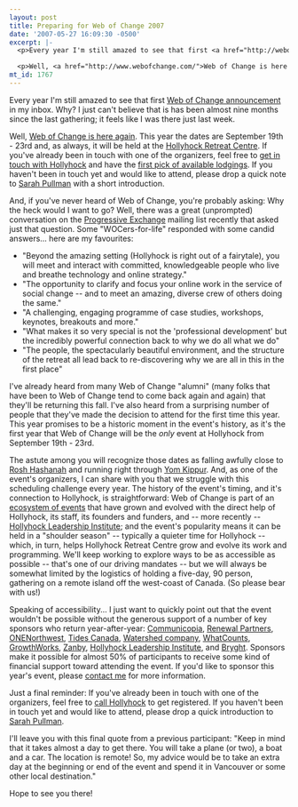 ```yaml
---
layout: post
title: Preparing for Web of Change 2007
date: '2007-05-27 16:09:30 -0500'
excerpt: |-
  <p>Every year I'm still amazed to see that first <a href="http://webofchange.createsend.com/viewEmail.aspx?cID=C34FFA724DCF6808&amp;sID=C7C13BCF069F204B&amp;dID=5CB9CB5A1CE688CE">Web of Change announcement</a> in my inbox. Why? I just can't believe that is has been almost nine months since the last gathering; it feels like I was there just last week. </p>

  <p>Well, <a href="http://www.webofchange.com/">Web of Change is here again</a>. This year the dates are September 19th - 23rd and, as always, it will be held at the <a href="http://www.hollyhock.ca/">Hollyhock Retreat Centre</a>. If you've already been in touch with one of the organizers, feel free to <a href="http://www.hollyhock.ca/">get in touch with Hollyhock</a> and have the <a href="http://www.hollyhock.ca/cms/page1522.cfm">first pick of available lodgings</a>. If you haven't been in touch yet and would like to attend, please drop a quick note to <a href="http://www.webofchange.com/contact">Sarah Pullman</a> with a short introduction.</p>
mt_id: 1767
---
```

<p>Every year I'm still amazed to see that first <a href="http://webofchange.createsend.com/viewEmail.aspx?cID=C34FFA724DCF6808&amp;sID=C7C13BCF069F204B&amp;dID=5CB9CB5A1CE688CE">Web of Change announcement</a> in my inbox. Why? I just can't believe that is has been almost nine months since the last gathering; it feels like I was there just last week. </p>

<p>Well, <a href="http://www.webofchange.com/">Web of Change is here again</a>. This year the dates are September 19th - 23rd and, as always, it will be held at the <a href="http://www.hollyhock.ca/">Hollyhock Retreat Centre</a>. If you've already been in touch with one of the organizers, feel free to <a href="http://www.hollyhock.ca/">get in touch with Hollyhock</a> and have the <a href="http://www.hollyhock.ca/cms/page1522.cfm">first pick of available lodgings</a>. If you haven't been in touch yet and would like to attend, please drop a quick note to <a href="http://www.webofchange.com/contact">Sarah Pullman</a> with a short introduction.</p>

<p>And, if you've never heard of Web of Change, you're probably asking: Why the heck would I want to go? Well, there was a great (unprompted) conversation on the <a href="http://progressiveexchange.org/">Progressive Exchange</a> mailing list recently that asked just that question. Some "WOCers-for-life" responded with some candid answers... here are my favourites:</p>

<ul>
<li>"Beyond the amazing setting (Hollyhock is right out of a fairytale), you will meet and interact with committed, knowledgeable people who live and breathe technology and online strategy."</li>
<li>"The opportunity to clarify and focus your online work in the service of social change -- and to meet an amazing, diverse crew of others doing the same."</li>
<li>"A challenging, engaging programme of case studies, workshops, keynotes, breakouts and more."</li>
<li>"What makes it so very special is not the 'professional development' but the incredibly powerful connection back to why we do all what we do"</li>
<li>"The people, the spectacularly beautiful environment, and the structure of the retreat all lead back to re-discovering why we are all in this in the first place"</li>
</ul>

<p>I've already heard from many Web of Change "alumni" (many folks that have been to Web of Change tend to come back again and again) that they'll be returning this fall. I've also heard from a surprising number of people that they've made the decision to attend for the first time this year. This year promises to be a historic moment in the event's history, as it's the first year that Web of Change will be the <em>only</em> event at Hollyhock from September 19th - 23rd. </p>

<p>The astute among you will recognize those dates as falling awfully close to <a href="http://en.wikipedia.org/wiki/Roshashana">Rosh Hashanah</a> and running right through <a href="http://en.wikipedia.org/wiki/Yom_kippur">Yom Kippur</a>. And, as one of the event's organizers, I can share with you that we struggle with this scheduling challenge every year. The history of the event's timing, and it's connection to Hollyhock, is straightforward: Web of Change is part of an <a href="http://www.hollyhock.ca/cms/page1520.cfm?sortkeywords=1">ecosystem of events</a> that have grown and evolved with the direct help of Hollyhock, its staff, its founders and funders, and -- more recently -- <a href="http://www.hollyhockleadership.org/">Hollyhock Leadership Institute</a>; and the event's popularity means it can be held in a "shoulder season" -- typically a quieter time for Hollyhock --  which, in turn, helps Hollyhock Retreat Centre grow and evolve its work and programming. We'll keep working to explore ways to be as accessible as possible -- that's one of our driving mandates -- but we will always be somewhat limited by the logistics of holding a five-day, 90 person, gathering on a remote island off the west-coast of Canada. (So please bear with us!)</p>

<p>Speaking of accessibility... I just want to quickly point out that the event wouldn't be possible without the generous support of a number of key sponsors who return year-after-year: <a href="http://www.communicopia.com/">Communicopia</a>, <a href="http://www.renewalpartners.com/">Renewal Partners</a>, <a href="http://www.onenw.org/">ONENorthwest</a>, <a href="http://www.tidescanada.org/">Tides Canada</a>, <a href="http://www.watershedcompany.com/">Watershed company</a>, <a href="http://whatcounts.com">WhatCounts</a>, <a href="http://www.growthworks.ca/">GrowthWorks</a>, <a href="http://www.zanby.com/">Zanby</a>, <a href="http://www.hollyhockleadership.org/">Hollyhock Leadership Institute</a>, and <a href="http://bryght.com">Bryght</a>. Sponsors make it possible for almost 50% of participants to receive some kind of financial support toward attending the event. If you'd like to sponsor this year's event, please <a href="/contact">contact me</a> for more information. </p>

<p>Just a final reminder: If you've already been in touch with one of the organizers, feel free to <a href="http://hollyhock.ca">call Hollyhock</a> to get registered. If you haven't been in touch yet and would like to attend, please drop a quick introduction to <a href="http://www.webofchange.com/contact">Sarah Pullman</a>.</p>

<p>I'll leave you with this final quote from a previous participant: "Keep in mind that it takes almost a day to get there.  You will take a plane (or two), a boat and a car. The location is remote!  So, my advice would be to take an extra day at the beginning or end of the event and spend it in Vancouver or some other local destination."</p>

<p>Hope to see you there!</p>
